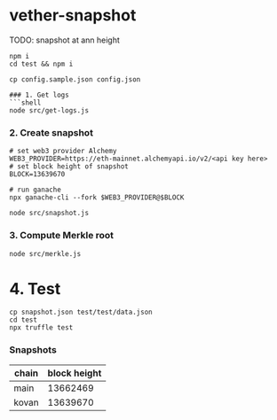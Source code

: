 # vether-snapshot

TODO: snapshot at ann height

````shell
npm i
cd test && npm i

cp config.sample.json config.json

### 1. Get logs
```shell
node src/get-logs.js
````

### 2. Create snapshot

```shell
# set web3 provider Alchemy
WEB3_PROVIDER=https://eth-mainnet.alchemyapi.io/v2/<api key here>
# set block height of snapshot
BLOCK=13639670

# run ganache
npx ganache-cli --fork $WEB3_PROVIDER@$BLOCK

node src/snapshot.js
```

### 3. Compute Merkle root

```shell
node src/merkle.js
```

# 4. Test

```shell
cp snapshot.json test/test/data.json
cd test
npx truffle test
```

### Snapshots

| chain | block height |
| ----- | ------------ |
| main  | 13662469     |
| kovan | 13639670     |
